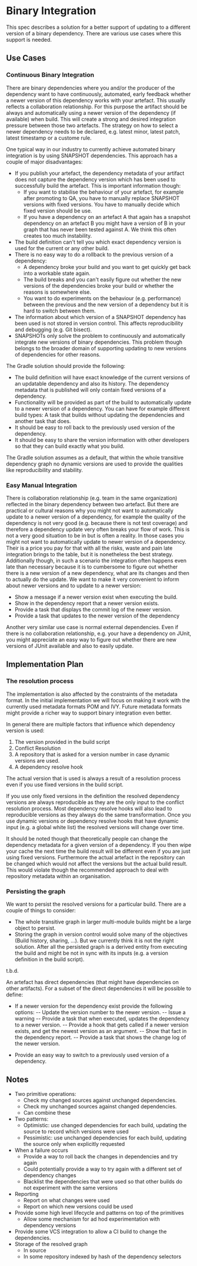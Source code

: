 # Binary Integration

This spec describes a solution for a better support of updating to a different version of a binary dependency. There are various use cases where this support is needed.

## Use Cases

### Continuous Binary Integration

There are binary dependencies where you and/or the producer of the dependency want to have continuously, automated, early feedback
whether a newer version of this dependency works with your artefact. This usually reflects a collaboration relationship. For this purpose the artifact should be always and automatically using a newer version of the dependency (if available) when build. This will create a strong and desired integration pressure between those two artefacts. The strategy on how to select a newer dependency needs to be declared, e.g. latest minor, latest patch, latest timestamp or a custome rule.

One typical way in our industry to currently achieve automated binary integration is by using SNAPSHOT dependencies. This approach has a couple of major disadvantages:

- If you publish your artefact, the dependency metadata of your artifact does not capture the dependency version which has been used to successfully build the artefact. This is important information though:
	- If you want to stabilise the behaviour of your artefact, for example after promoting to QA, you have to manually replace SNAPSHOT versions with fixed versions. You have to manually decide which fixed version should be use.
	- If you have a dependency on an artefact A that again has a snapshot dependency on an artefact B you might have a version of B in your graph that has never been tested against A. We think this often creates too much instability.
- The build definition can't tell you which exact dependency version is used for the current or any other build.
- There is no easy way to do a rollback to the previous version of a dependency:
	- A dependency broke your build and you want to get quickly get back into a workable state again. 
	- The build breaks and you can't easily figure out whether the new versions of the dependencies broke your build or whether the reasons is somewhere else.
	- You want to do experiments on the behaviour (e.g. performance) between the previous and the new version of a dependency but it is hard to switch between them.
- The information about which version of a SNAPSHOT dependency has been used is not stored in version control. This affects reproducibility and debugging (e.g. Git bisect).
- SNAPSHOTs only solve the problem to continuously and automatically integrate new versions of binary dependencies. This problem though belongs to the broader domain of supporting updating to new versions of dependencies for other reasons.

The Gradle solution should provide the following:

- The build definition will have exact knowledge of the current versions of an updatable dependency and also its history. The dependency metadata that is published will only contain fixed versions of a dependency. 
- Functionality will be provided as part of the build to automatically update to a newer version of a dependency. You can have for example different build types: A task that builds without updating the dependencies and another task that does.
- It should be easy to roll back to the previously used version of the dependency. 
- It should be easy to share the version information with other developers so that they can build exactly what you build.

The Gradle solution assumes as a default, that within the whole transitive dependency graph no dynamic versions are used to provide the qualities like reproducibility and stability. 

### Easy Manual Integration

There is collaboration relationship (e.g. team in the same organization) reflected in the binary dependency between two artefact. But there are practical or cultural reasons why you might not want to automatically update to a newer version of a dependency, for example the quality of the dependency is not very good (e.g. because there is not test coverage) and therefore a dependency update very often breaks your flow of work. This is not a very good situation to be in but is often a reality. In those cases you might not want to automatically update to newer version of a dependency. Their is a price you pay for that with all the risks, waste and pain late integration brings to the table, but it is nonetheless the best strategy. Additionally though, in such a scenario the integration often happens even late than necessary because it is to cumbersome to figure out whether there is a new version of a new dependency, what are its changes and then to actually do the update. We want to make it very convenient to inform about newer versions and to update to a newer version:

- Show a message if a newer version exist when executing the build.
- Show in the dependency report that a newer version exists.
- Provide a task that displays the commit log of the newer version.
- Provide a task that updates to the newer version of the dependency

Another very similar use case is normal external dependencies. Even if there is no collaboration relationship, e.g. your have a dependency on JUnit, you might appreciate an easy way to figure out whether there are new versions of JUnit available and also to easily update.

## Implementation Plan

### The resolution process

The implementation is also affected by the constraints of the metadata format. In the initial implementation we will focus on making it work with the currently used metadata formats POM and IVY. Future metadata formats might provide a richer way to support binary integration even better.

In general there are multiple factors that influence which dependency version is used:

1. The version provided in the build script
1. Conflict Resolution
1. A repository that is asked for a version number in case dynamic versions are used. 
1. A dependency resolve hook

The actual version that is used is always a result of a resolution process even if you use fixed versions in the build script. 

If you use only fixed versions in the definition the resolved dependency versions are always reproducible as they are the only input to the conflict resolution process. Most dependency resolve hooks will also lead to reproducible versions as they always do the same transformation. Once you use dynamic versions or dependency resolve hooks that have dynamic input (e.g. a global white list) the resolved versions will change over time. 

It should be noted though that theoretically people can change the dependency metadata for a given version of a dependency. If you then wipe your cache the next time the build result will be different even if you are just using fixed versions. Furthermore the actual artefact in the repository can be changed which would not affect the versions but the actual build result. This would violate though the recommended approach to deal with repository metadata within an organisation. 

### Persisting the graph

We want to persist the resolved versions for a particular build. There are a couple of things to consider:

- The whole transitive graph in larger multi-module builds might be a large object to persist.
- Storing the graph in version control would solve many of the objectives (Build history, sharing, ...). But we currently think it is not the right solution. After all the persisted graph is a derived entity from executing the build and might be not in sync with its inputs (e.g. a version definition in the build script).  

t.b.d.

An artefact has direct dependencies (that might have dependencies on other artifacts). For a subset of the direct dependencies it will be possible to define:

- If a newer version for the dependency exist provide the following options:
-- Update the version number to the newer version.
-- Issue a warning
-- Provide a task that when executed, updates the dependency to a newer version.
-- Provide a hook that gets called if a newer version exists, and get the newest version as an argument.
-- Show that fact in the dependency report.
-- Provide a task that shows the change log of the newer version.

- Provide an easy way to switch to a previously used version of a dependency.


## Notes

- Two primitive operations:
    - Check my changed sources against unchanged dependencies.
    - Check my unchanged sources against changed dependencies.
    - Can combine these
- Two patterns:
    - Optimistic: use changed dependencies for each build, updating the source to record which versions were used
    - Pessimistic: use unchanged dependencies for each build, updating the source only when explicitly requested
- When a failure occurs
    - Provide a way to roll back the changes in dependencies and try again
    - Could potentially provide a way to try again with a different set of dependency changes
    - Blacklist the dependencies that were used so that other builds do not experiment with the same versions
- Reporting
    - Report on what changes were used
    - Report on which new versions could be used
- Provide some high level lifecycle and patterns on top of the primitives
    - Allow some mechanism for ad hod experimentation with dependency versions
- Provide some VCS integration to allow a CI build to change the dependencies.
- Storage of the resolved graph
    - In source
    - In some repository indexed by hash of the dependency selectors
